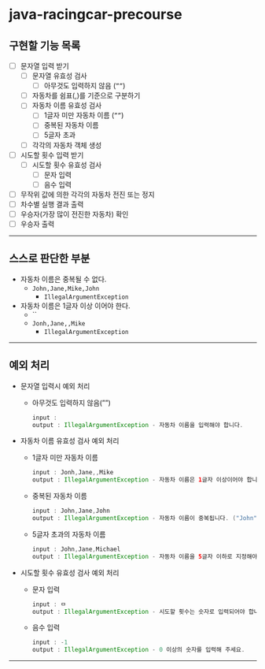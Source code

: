 # java-racingcar-precourse

## 구현할 기능 목록

- [ ]  문자열 입력 받기
    - [ ]  문자열 유효성 검사
        - [ ]  아무것도 입력하지 않음 (`””`)
    - [ ]  자동차를 쉼표(,)를 기준으로 구분하기
    - [ ]  자동차 이름 유효성 검사
        - [ ]  1글자 미만 자동차 이름 (`””`)
        - [ ]  중복된 자동차 이름
        - [ ]  5글자 초과
    - [ ]  각각의 자동차 객체 생성
- [ ]  시도할 횟수 입력 받기
    - [ ]  시도할 횟수 유효성 검사
        - [ ]  문자 입력
        - [ ]  음수 입력
- [ ]  무작위 값에 의한 각각의 자동차 전진 또는 정지
- [ ]  차수별 실행 결과 출력
- [ ]  우승자(가장 많이 전진한 자동차) 확인
- [ ]  우승자 출력

---

## 스스로 판단한 부분

- 자동차 이름은 중복될 수 없다.
    - `John,Jane,Mike,John`
        - `IllegalArgumentException`
- 자동차 이름은 1글자 이상 이어야 한다.
    - ``
    - `Jonh,Jane,,Mike`
        - `IllegalArgumentException`

---

## 예외 처리

- 문자열 입력시 예외 처리
    - 아무것도 입력하지 않음(””)

        ```java
        input : 
        output : IllegalArgumentException - 자동차 이름을 입력해야 합니다.
        ```

- 자동차 이름 유효성 검사 예외 처리
    - 1글자 미만 자동차 이름

        ```java
        input : Jonh,Jane,,Mike
        output : IllegalArgumentException - 자동차 이름은 1글자 이상이어야 합니다.
        ```

    - 중복된 자동차 이름

        ```java
        input : John,Jane,John
        output : IllegalArgumentException - 자동차 이름이 중복됩니다. ("John" 이 중복됨)
        ```

    - 5글자 초과의 자동차 이름

        ```java
        input : John,Jane,Michael
        output : IllegalArgumentException - 자동차 이름을 5글자 이하로 지정해야 합니다.("Michael"이 5글자 초과)
        ```

- 시도할 횟수 유효성 검사 예외 처리
    - 문자 입력

        ```java
        input : ㅁ
        output : IllegalArgumentException - 시도할 횟수는 숫자로 입력되어야 합니다.
        ```

    - 음수 입력

        ```java
        input : -1
        output : IllegalArgumentException - 0 이상의 숫자를 입력해 주세요.
        ```
---